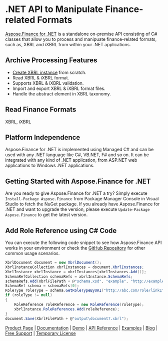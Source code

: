 # .NET API to Manipulate Finance-related Formats

[Aspose.Finance for .NET](https://products.aspose.com/finance/net) is a standalone on-premise API consisting of C# classes that allow you to process and manipuate finance-related formats, such as, XBRL and iXBRL from within your .NET applications.

## Archive Processing Features

- [Create XBRL instance](https://docs.aspose.com/display/financenet/Create+XBRL+files#CreateXBRLfiles-CreateXBRLInstance) from scratch.
- Read XBRL & iXBRL format.
- Supports XBRL & iXBRL validation.
- Import and export XBRL & iXBRL format files.
- Handle the abstract element in XBRL taxonomy.

## Read Finance Formats

XBRL, iXBRL

## Platform Independence

Aspose.Finance for .NET is implemented using Managed C# and can be used with any .NET language like C#, VB.NET, F# and so on. It can be integrated with any kind of .NET application, from ASP.NET web applications to Windows .NET applications.

## Getting Started with Aspose.Finance for .NET

Are you ready to give Aspose.Finance for .NET a try? Simply execute `Install-Package Aspose.Finance` from Package Manager Console in Visual Studio to fetch the NuGet package. If you already have Aspose.Finance for .NET and want to upgrade the version, please execute `Update-Package Aspose.Finance` to get the latest version.

## Add Role Reference using C# Code

You can execute the following code snippet to see how Aspose.Finance API works in your environment or check the [GitHub Repository](https://github.com/aspose-finance/Aspose.finance-for-.NET) for other common usage scenarios.

```csharp
XbrlDocument document = new XbrlDocument();
XbrlInstanceCollection xbrlInstances = document.XbrlInstances;
XbrlInstance xbrlInstance = xbrlInstances[xbrlInstances.Add()];
SchemaRefCollection schemaRefs = xbrlInstance.SchemaRefs;
schemaRefs.Add(XbrlFilePath + @"schema.xsd", "example", "http://example.com/xbrl/taxonomy");
SchemaRef schema = schemaRefs[0];
RoleType roleType = schema.GetRoleTypeByURI("http://abc.com/role/link1");
if (roleType != null)
{
    RoleReference roleReference = new RoleReference(roleType);
    xbrlInstance.RoleReferences.Add(roleReference);
}
document.Save(XbrlFilePath + @"output\document7.xbrl");
```

[Product Page](https://products.aspose.com/finance/net) | [Documentation](https://docs.aspose.com/display/financenet/Home) | [Demo](https://products.aspose.app/finance/family) | [API Reference](https://apireference.aspose.com/finance/net) | [Examples](https://github.com/aspose-finance/Aspose.finance-for-.NET) | [Blog](https://blog.aspose.com/category/finance/) | [Free Support](https://forum.aspose.com/c/finance) | [Temporary License](https://purchase.aspose.com/temporary-license)
